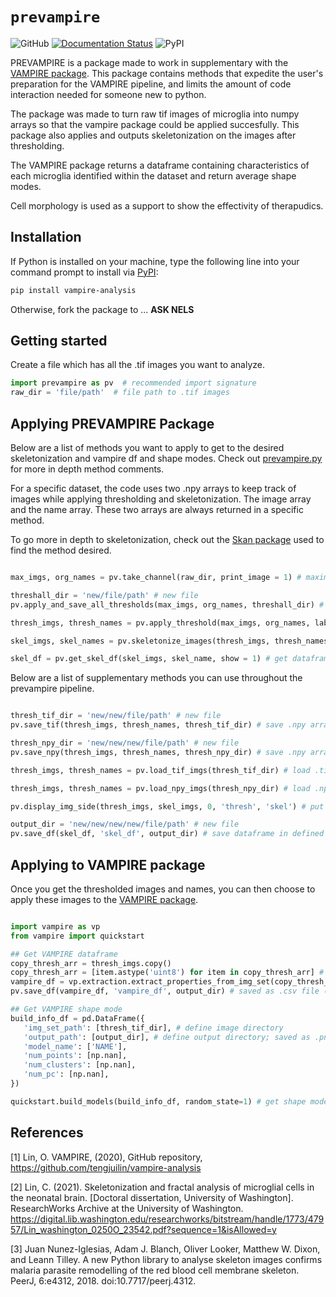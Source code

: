 # `prevampire`

![GitHub](ADDHERE)
[![Documentation Status](ADDHERE)](ADDHERE)
![PyPI](ADDHERE)

PREVAMPIRE is a package made to work in supplementary with the [VAMPIRE package](https://github.com/tengjuilin/vampire-analysis). This package contains methods that expedite the user's preparation for the VAMPIRE pipeline, and limits the amount of code interaction needed for someone new to python. 

The package was made to turn raw tif images of microglia into numpy arrays so that the vampire package could be applied succesfully. This package also applies and outputs skeletonization on the images after thresholding. 

The VAMPIRE package returns a dataframe containing characteristics of each microglia identified within the dataset and return average shape modes. 

Cell morphology is used as a support to show the effectivity of therapudics.   

## Installation

If Python is installed on your machine, type the following line into your command prompt to install via [PyPI](ADDHERE):

```bash
pip install vampire-analysis
```

Otherwise, fork the package to ... **ASK NELS**

## Getting started

Create a file which has all the .tif images you want to analyze.

```python
import prevampire as pv  # recommended import signature
raw_dir = 'file/path'  # file path to .tif images
```

## Applying PREVAMPIRE Package

Below are a list of methods you want to apply to get to the desired skeletonization and vampire df and shape modes. Check out [prevampire.py](https://github.com/onoderamia/prevampire/blob/main/prevampire/prevampire.py) for more in depth method comments. 

For a specific dataset, the code uses two .npy arrays to keep track of images while applying thresholding and skeletonization. The image array and the name array. These two arrays are always returned in a specific method. 

To go more in depth to skeletonization, check out the [Skan package](https://skeleton-analysis.org/stable/index.html#) used to find the method desired. 

 ```python

max_imgs, org_names = pv.take_channel(raw_dir, print_image = 1) # maximize image to only include iba

threshall_dir = 'new/file/path' # new file
pv.apply_and_save_all_thresholds(max_imgs, org_names, threshall_dir) # apply all thresholds to a specific subset in the dataset and save them to a defined directory

thresh_imgs, thresh_names = pv.apply_threshold(max_imgs, org_names, label = 'label', method = 'method' print_image = 1) # apply chosen threshold to maximized images (defaults to li)

skel_imgs, skel_names = pv.skeletonize_images(thresh_imgs, thresh_names, print_image = 1) 

skel_df = pv.get_skel_df(skel_imgs, skel_name, show = 1) # get dataframe for skeletonized images

```

Below are a list of supplementary methods you can use throughout the prevampire pipeline. 

 ```python

thresh_tif_dir = 'new/new/file/path' # new file
pv.save_tif(thresh_imgs, thresh_names, thresh_tif_dir) # save .npy arrays as .tif images in a defined directory

thresh_npy_dir = 'new/new/new/file/path' # new file
pv.save_npy(thresh_imgs, thresh_names, thresh_npy_dir) # save .npy arrays as .npy arrays in a defined directory

thresh_imgs, thresh_names = pv.load_tif_imgs(thresh_tif_dir) # load .tif images as .npy arrays in a defined directory

thresh_imgs, thresh_names = pv.load_npy_imgs(thresh_npy_dir) # load .npy arrays as .npy arrays in a defined directory

pv.display_img_side(thresh_imgs, skel_imgs, 0, 'thresh', 'skel') # put images from respective .npy arrays side to side for comparison

output_dir = 'new/new/new/new/file/path' # new file
pv.save_df(skel_df, 'skel_df', output_dir) # save dataframe in defined directory

```

## Applying to VAMPIRE package

Once you get the thresholded images and names, you can then choose to apply these images to the [VAMPIRE package](https://vampire.readthedocs.io/en/latest/index.html). 

 ```python

import vampire as vp
from vampire import quickstart

## Get VAMPIRE dataframe
copy_thresh_arr = thresh_imgs.copy()
copy_thresh_arr = [item.astype('uint8') for item in copy_thresh_arr] # change to compatible type
vampire_df = vp.extraction.extract_properties_from_img_set(copy_thresh_arr, thresh_names) # get df
pv.save_df(vampire_df, 'vampire_df', output_dir) # saved as .csv file (optionial)

## Get VAMPIRE shape mode
build_info_df = pd.DataFrame({
    'img_set_path': [thresh_tif_dir], # define image directory
    'output_path': [output_dir], # define output directory; saved as .png and .pickle file
    'model_name': ['NAME'],
    'num_points': [np.nan],
    'num_clusters': [np.nan],
    'num_pc': [np.nan],
})

quickstart.build_models(build_info_df, random_state=1) # get shape mode

```

## References
[1] Lin, O. VAMPIRE, (2020), GitHub repository, https://github.com/tengjuilin/vampire-analysis

[2] Lin, C. (2021). Skeletonization and fractal analysis of microglial cells in the neonatal brain. [Doctoral dissertation, University of Washington]. ResearchWorks Archive at the University of Washington. https://digital.lib.washington.edu/researchworks/bitstream/handle/1773/47957/Lin_washington_0250O_23542.pdf?sequence=1&isAllowed=y

[3] Juan Nunez-Iglesias, Adam J. Blanch, Oliver Looker, Matthew W. Dixon, and Leann Tilley. A new Python library to analyse skeleton images confirms malaria parasite remodelling of the red blood cell membrane skeleton. PeerJ, 6:e4312, 2018. doi:10.7717/peerj.4312.

